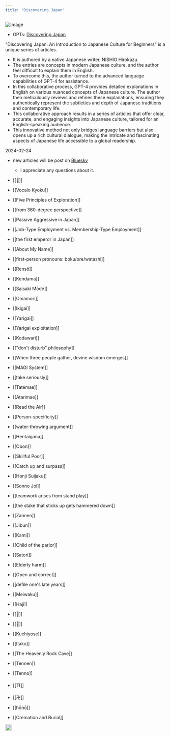 ```yaml
---
title: "Discovering Japan"
---
```


![image](https://gyazo.com/f983b51d8869a40e813d137506ead5ca/thumb/1000)
- GPTs: [Discovering Japan](https://chat.openai.com/g/g-rfs1vHFzG-discover-japan)

"Discovering Japan: An Introduction to Japanese Culture for Beginners" is a unique series of articles.
- It is authored by a native Japanese writer, NISHIO Hirokazu.
- The entries are concepts in modern Japanese culture, and the author feel difficult to explain them in English.
- To overcome this, the author turned to the advanced language capabilities of GPT-4 for assistance.
- In this collaborative process, GPT-4 provides detailed explanations in English on various nuanced concepts of Japanese culture. The author then meticulously reviews and refines these explanations, ensuring they authentically represent the subtleties and depth of Japanese traditions and contemporary life.
- This collaborative approach results in a series of articles that offer clear, accurate, and engaging insights into Japanese culture, tailored for an English-speaking audience.
- This innovative method not only bridges language barriers but also opens up a rich cultural dialogue, making the intricate and fascinating aspects of Japanese life accessible to a global readership.

2024-02-24
- new articles will be post on [Bluesky](https://bsky.app/profile/nishio.bsky.social)
    - I appreciate any questions about it.

- [[🙏]]

- [[Vocalo Kyoku]]

- [[Five Principles of Exploration]]
- [[from 360-degree perspective]]

- [[Passive Aggressive in Japan]]

- [[Job-Type Employment vs. Membership-Type Employment]]

- [[the first emperor in Japan]]

- [[About My Name]]

- [[first-person pronouns: boku/ore/watashi]]

- [[Rensō]]

- [[Kendama]]

- [[Saisaki Mōde]]
- [[Omamori]]

- [[Ikigai]]
- [[Yarigai]]
- [[Yarigai exploitation]]

- [[Kodawari]]
- [["don't disturb" philosophy]]

- [[When three people gather, devine wisdom emerges]]
- [[MAGI System]]

- [[take seriously]]
- [[Tatemae]]

- [[Atarimae]]
- [[Read the Air]]

- [[Person-specificity]]

- [[water-throwing argument]]

- [[Hentaigana]]

- [[Obon]]

- [[Skillful Poor]]

- [[Catch up and surpass]]

- [[Honji Suijaku]]

- [[Sonno Joi]]

- [[teamwork arises from stand play]]

- [[the stake that sticks up gets hammered down]]

- [[Zannen]]

- [[Jibun]]

- [[Kami]]

- [[Child of the parlor]]

- [[Satori]]

- [[Elderly harm]]

- [[Open and correct]]

- [[defile one's late years]]

- [[Meiwaku]]

- [[Haji]]

- [[👹]]
- [[👺]]

- [[Kuchiyose]]
- [[Itako]]

- [[The Heavenly Rock Cave]]

- [[Tennen]]

- [[Tenno]]

- [[⛩]]
- [[卍]]

- [[hōnō]]
- [[Cremation and Burial]]
<img src='https://scrapbox.io/api/pages/nishio/en/icon' alt='en.icon' height="19.5"/>
